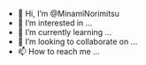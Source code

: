 - 👋 Hi, I’m @MinamiNorimitsu
- 👀 I’m interested in ...
- 🌱 I’m currently learning ...
- 💞️ I’m looking to collaborate on ...
- 📫 How to reach me ...

<!---
MinamiNorimitssu/MinamiNorimitssu is a ✨ special ✨ repository because its `README.md` (this file) appears on your GitHub profile.
You can click the Preview link to take a look at your changes.
--->
